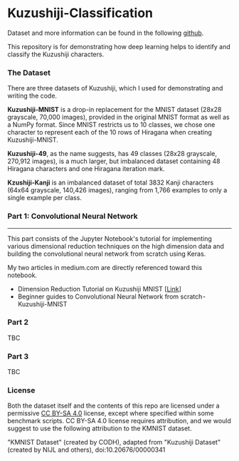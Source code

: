 # Kuzushiji-Classification

Dataset and more information can be found in the following [github](https://github.com/rois-codh/kmnist).

This repository is for demonstrating how deep learning helps to identify and classify the Kuzushiji characters.


### The Dataset
There are three datasets of Kuzushiji, which I used for demonstrating and writing the code.

__Kuzushiji-MNIST__ is a drop-in replacement for the MNIST dataset (28x28 grayscale, 70,000 images), provided in the original MNIST format as well as a NumPy format. Since MNIST restricts us to 10 classes, we chose one character to represent each of the 10 rows of Hiragana when creating Kuzushiji-MNIST.

__Kuzushiji-49__, as the name suggests, has 49 classes (28x28 grayscale, 270,912 images), is a much larger, but imbalanced dataset containing 48 Hiragana characters and one Hiragana iteration mark.

__Kzushiji-Kanji__ is an imbalanced dataset of total 3832 Kanji characters (64x64 grayscale, 140,426 images), ranging from 1,766 examples to only a single example per class.

### Part 1: Convolutional Neural Network
<hr>
This part consists of the Jupyter Notebook's tutorial for implementing various dimensional reduction techniques on the high dimension data and building the convolutional neural network from scratch using Keras.


My two articles in medium.com are directly referenced toward this notebook.

- Dimension Reduction Tutorial on Kuzushiji MNIST [[Link](https://medium.com/@net_satsawat/dimension-reduction-tutorial-on-kuzushiji-mnist-93419101474e)]
- Beginner guides to Convolutional Neural Network from scratch - Kuzushiji-MNIST  


### Part 2

TBC

### Part 3

TBC


### License

Both the dataset itself and the contents of this repo are licensed under a permissive  [CC BY-SA 4.0](https://creativecommons.org/licenses/by-sa/4.0/) license, except where specified within some benchmark scripts. CC BY-SA 4.0 license requires attribution, and we would suggest to use the following attribution to the KMNIST dataset.

"KMNIST Dataset" (created by CODH), adapted from "Kuzushiji Dataset" 
(created by NIJL and others), doi:10.20676/00000341
